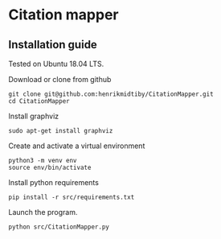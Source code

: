 # Citation mapper

## Installation guide

Tested on Ubuntu 18.04 LTS.


Download or clone from github
```
git clone git@github.com:henrikmidtiby/CitationMapper.git
cd CitationMapper
```

Install graphviz
```
sudo apt-get install graphviz
```

Create and activate a virtual environment
```
python3 -m venv env
source env/bin/activate
```

Install python requirements
```
pip install -r src/requirements.txt
```

Launch the program.
```
python src/CitationMapper.py
```


